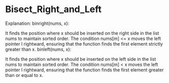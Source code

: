 # Bisect_Right_and_Left

Explanation:
binright(nums, x):

It finds the position where x should be inserted on the right side in the list nums to maintain sorted order.
The condition nums[m] <= x moves the left pointer l rightward, ensuring that the function finds the first element strictly greater than x.
binleft(nums, x):

It finds the position where x should be inserted on the left side in the list nums to maintain sorted order.
The condition nums[m] < x moves the left pointer l rightward, ensuring that the function finds the first element greater than or equal to x.
